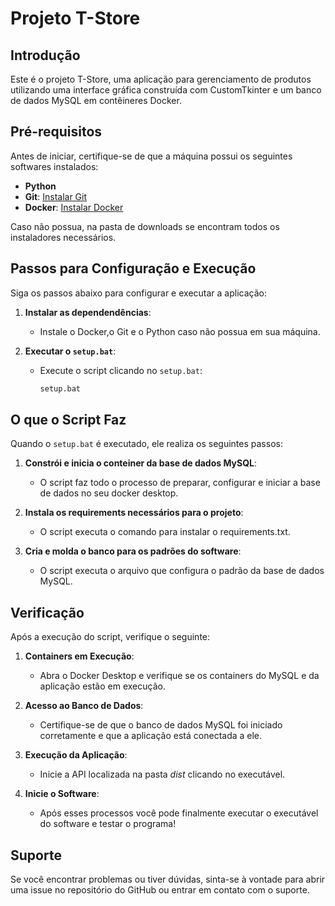 # Projeto T-Store

## Introdução

Este é o projeto T-Store, uma aplicação para gerenciamento de produtos utilizando uma interface gráfica construída com CustomTkinter e um banco de dados MySQL em contêineres Docker.

## Pré-requisitos

Antes de iniciar, certifique-se de que a máquina possui os seguintes softwares instalados:

- **Python**
- **Git**: [Instalar Git](https://git-scm.com/)
- **Docker**: [Instalar Docker](https://www.docker.com/products/docker-desktop)

Caso não possua, na pasta de downloads se encontram todos os instaladores necessários.

## Passos para Configuração e Execução

Siga os passos abaixo para configurar e executar a aplicação:

1. **Instalar as dependendências**:
   - Instale o Docker,o Git e o Python caso não possua em sua máquina.

2. **Executar o `setup.bat`**:

   - Execute o script clicando no `setup.bat`:
     ```cmd
     setup.bat
     ```

## O que o Script Faz

Quando o `setup.bat` é executado, ele realiza os seguintes passos:

1. **Constrói e inicia o conteiner da base de dados MySQL**:
   - O script faz todo o processo de preparar, configurar e iniciar a base de dados no seu docker desktop.

2. **Instala os requirements necessários para o projeto**:
   - O script executa o comando para instalar o requirements.txt.

3. **Cria e molda o banco para os padrões do software**:
   - O script executa o arquivo que configura o padrão da base de dados MySQL.


## Verificação

Após a execução do script, verifique o seguinte:

1. **Containers em Execução**:
   - Abra o Docker Desktop e verifique se os containers do MySQL e da aplicação estão em execução.

2. **Acesso ao Banco de Dados**:
   - Certifique-se de que o banco de dados MySQL foi iniciado corretamente e que a aplicação está conectada a ele.

3. **Execução da Aplicação**:
   - Inicie a API localizada na pasta *dist* clicando no executável.

4. **Inicie o Software**:
   - Após esses processos você pode finalmente executar o executável do software e testar o programa!

## Suporte

Se você encontrar problemas ou tiver dúvidas, sinta-se à vontade para abrir uma issue no repositório do GitHub ou entrar em contato com o suporte.



